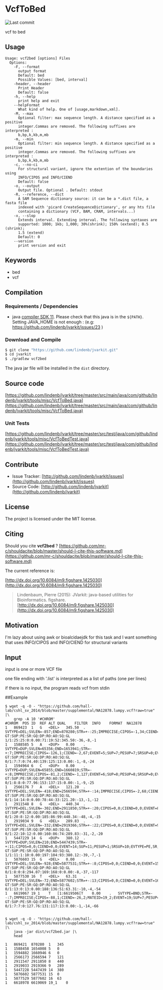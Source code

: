 # VcfToBed

![Last commit](https://img.shields.io/github/last-commit/lindenb/jvarkit.png)

vcf to bed


## Usage

```
Usage: vcf2bed [options] Files
  Options:
    -F, --format
      output format
      Default: bed
      Possible Values: [bed, interval]
    -header, --header
      Print Header
      Default: false
    -h, --help
      print help and exit
    --helpFormat
      What kind of help. One of [usage,markdown,xml].
    -M, --max
      Optional filter: max sequence length. A distance specified as a positive 
      integer.Commas are removed. The following suffixes are interpreted : 
      b,bp,k,kb,m,mb 
    -m, --min
      Optional filter: min sequence length. A distance specified as a positive 
      integer.Commas are removed. The following suffixes are interpreted : 
      b,bp,k,kb,m,mb 
    -c, --no-ci
      For structural variant, ignore the extention of the boundaries using 
      INFO/CIPOS and INFO/CIEND
      Default: false
    -o, --output
      Output file. Optional . Default: stdout
    -R, --reference, --dict
      A SAM Sequence dictionary source: it can be a *.dict file, a fasta file 
      indexed with 'picard CreateSequenceDictionary', or any hts file 
      containing a dictionary (VCF, BAM, CRAM, intervals...)
    -x, --slop
      Extends interval. Extending interval. The following syntaxes are 
      supported: 1000; 1kb; 1,000; 30%(shrink); 150% (extend); 0.5 (shrink); 
      1.5 (extend)
      Default: 0
    --version
      print version and exit

```


## Keywords

 * bed
 * vcf


## Compilation

### Requirements / Dependencies

* java [compiler SDK 11](https://jdk.java.net/11/). Please check that this java is in the `${PATH}`. Setting JAVA_HOME is not enough : (e.g: https://github.com/lindenb/jvarkit/issues/23 )


### Download and Compile

```bash
$ git clone "https://github.com/lindenb/jvarkit.git"
$ cd jvarkit
$ ./gradlew vcf2bed
```

The java jar file will be installed in the `dist` directory.

## Source code 

[https://github.com/lindenb/jvarkit/tree/master/src/main/java/com/github/lindenb/jvarkit/tools/misc/VcfToBed.java](https://github.com/lindenb/jvarkit/tree/master/src/main/java/com/github/lindenb/jvarkit/tools/misc/VcfToBed.java)

### Unit Tests

[https://github.com/lindenb/jvarkit/tree/master/src/test/java/com/github/lindenb/jvarkit/tools/misc/VcfToBedTest.java](https://github.com/lindenb/jvarkit/tree/master/src/test/java/com/github/lindenb/jvarkit/tools/misc/VcfToBedTest.java)


## Contribute

- Issue Tracker: [http://github.com/lindenb/jvarkit/issues](http://github.com/lindenb/jvarkit/issues)
- Source Code: [http://github.com/lindenb/jvarkit](http://github.com/lindenb/jvarkit)

## License

The project is licensed under the MIT license.

## Citing

Should you cite **vcf2bed** ? [https://github.com/mr-c/shouldacite/blob/master/should-I-cite-this-software.md](https://github.com/mr-c/shouldacite/blob/master/should-I-cite-this-software.md)

The current reference is:

[http://dx.doi.org/10.6084/m9.figshare.1425030](http://dx.doi.org/10.6084/m9.figshare.1425030)

> Lindenbaum, Pierre (2015): JVarkit: java-based utilities for Bioinformatics. figshare.
> [http://dx.doi.org/10.6084/m9.figshare.1425030](http://dx.doi.org/10.6084/m9.figshare.1425030)


## Motivation

I'm lazy about using awk or bioalcidaejdk for this task and I want something that uses INFO/CIPOS and INFO/CIEND for structural variants

## Input

input is one or more VCF file

one file ending with '.list' is interpreted as a list of paths (one per lines)

if there is no input, the program reads vcf from stdin

##Example


```
$ wget -q -O - "https://github.com/hall-lab/cshl_sv_2014/blob/master/supplemental/NA12878.lumpy.vcf?raw=true" |\
	grep -A 10 '#CHROM'
#CHROM	POS	ID	REF	ALT	QUAL	FILTER	INFO	FORMAT	NA12878
1	869423	1	G	<DEL>	345.50	.	SVTYPE=DEL;SVLEN=-857;END=870280;STR=+-:25;IMPRECISE;CIPOS=-1,34;CIEND=0,0;EVENT=1;SUP=25;PESUP=25;SRSUP=0;EVTYPE=PE;PRIN	GT:SUP:PE:SR:GQ:DP:RO:AO:SQ:GL	1/1:25:25:0:0.00:71:19:52:345.50:-36,-8,-1
1	1588585	5	A	<DUP>	0.00	.	SVTYPE=DUP;SVLEN=65356;END=1653941;STR=-+:7;IMPRECISE;CIPOS=-126,1;CIEND=-2,67;EVENT=5;SUP=7;PESUP=7;SRSUP=0;EVTYPE=PE;PRIN	GT:SUP:PE:SR:GQ:DP:RO:AO:SQ:GL	0/1:7:7:0:74.40:139:125:13:0.00:-1,-8,-24
1	1594964	6	C	<DUP>	0.00	.	SVTYPE=DUP;SVLEN=65855;END=1660819;STR=-+:8;IMPRECISE;CIPOS=-81,2;CIEND=-1,127;EVENT=6;SUP=8;PESUP=8;SRSUP=0;EVTYPE=PE;PRIN	GT:SUP:PE:SR:GQ:DP:RO:AO:SQ:GL	0/1:8:8:0:77.96:153:137:15:0.00:-1,-9,-25
1	2566176	7	A	<DEL>	121.20	.	SVTYPE=DEL;SVLEN=-418;END=2566594;STR=+-:14;IMPRECISE;CIPOS=-2,68;CIEND=0,0;EVENT=7;SUP=14;PESUP=14;SRSUP=0;EVTYPE=PE;PRIN	GT:SUP:PE:SR:GQ:DP:RO:AO:SQ:GL	0/1:14:14:0:0.00:78:44:33:121.20:-13,-1,-12
1	2911548	8	G	<DEL>	440.34	.	SVTYPE=DEL;SVLEN=-302;END=2911850;STR=+-:20;CIPOS=0,0;CIEND=0,0;EVENT=8;SUP=20;PESUP=8;SRSUP=12;EVTYPE=PE,SR;PRIN	GT:SUP:PE:SR:GQ:DP:RO:AO:SQ:GL	0/1:20:8:12:0.00:185:86:99:440.34:-48,-4,-15
1	2919034	9	G	<DEL>	289.83	.	SVTYPE=DEL;SVLEN=-332;END=2919366;STR=+-:22;CIPOS=0,0;CIEND=0,0;EVENT=9;SUP=22;PESUP=10;SRSUP=12;EVTYPE=PE,SR;PRIN	GT:SUP:PE:SR:GQ:DP:RO:AO:SQ:GL	0/1:22:10:12:0.00:160:86:74:289.83:-31,-2,-20
1	5447229	14	G	<DUP>	380.12	.	SVTYPE=DUP;SVLEN=210;END=5447439;STR=-+:11;CIPOS=0,0;CIEND=0,0;EVENT=14;SUP=11;PESUP=1;SRSUP=10;EVTYPE=PE,SR;PRIN	GT:SUP:PE:SR:GQ:DP:RO:AO:SQ:GL	1/1:11:1:10:0.00:197:104:93:380.12:-39,-7,-1
1	5876603	15	G	<DEL>	0.00	.	SVTYPE=DEL;SVLEN=-928;END=5877531;STR=+-:8;CIPOS=0,0;CIEND=0,0;EVENT=15;SUP=8;PESUP=0;SRSUP=8;EVTYPE=SR;PRIN	GT:SUP:PE:SR:GQ:DP:RO:AO:SQ:GL	0/1:8:0:8:294.07:169:168:0:0.00:-8,-37,-117
1	5877530	16	T	<DEL>	63.31	.	SVTYPE=DEL;SVLEN=-72;END=5877602;STR=+-:13;CIPOS=0,0;CIEND=0,0;EVENT=16;SUP=13;PESUP=0;SRSUP=13;EVTYPE=SR;PRIN	GT:SUP:PE:SR:GQ:DP:RO:AO:SQ:GL	0/1:13:0:13:0.00:188:136:51:63.31:-10,-4,-54
1	6619067	19_1	T	[1:6619506[T	0.00	.	SVTYPE=BND;STR=--:7;IMPRECISE;CIPOS=-88,1;CIEND=-26,2;MATEID=19_2;EVENT=19;SUP=7;PESUP=7;SRSUP=0;EVTYPE=PE;PRIN	GT:SUP:PE:SR:GQ:DP:RO:AO:SQ:GL	0/1:7:7:0:127.76:131:117:13:0.00:-1,-14,-66


$ wget -q -O - "https://github.com/hall-lab/cshl_sv_2014/blob/master/supplemental/NA12878.lumpy.vcf?raw=true" |\
	java -jar dist/vcf2bed.jar |\
	head

1	869421	870280	1	345
1	1588458	1654008	5	0
1	1594882	1660946	6	0
1	2566173	2566594	7	121
1	2911547	2911850	8	440
1	2919033	2919366	9	289
1	5447228	5447439	14	380
1	5876602	5877531	15	0
1	5877529	5877602	16	63
1	6618978	6619069	19_1	0
```

